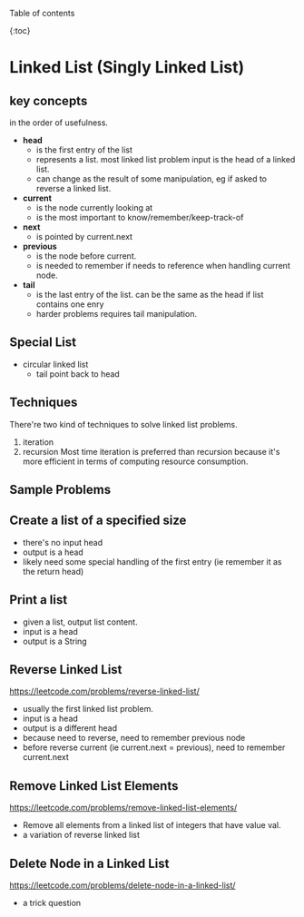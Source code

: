 Table of contents

{:toc}

# Linked List (Singly Linked List)
## key concepts
in the order of usefulness.
* **head**
  * is the first entry of the list
  * represents a list. most linked list problem input is the head of a linked list.  
  * can change as the result of some manipulation, eg if asked to reverse a linked list.         
* **current**
  * is the node currently looking at
  * is the most important to know/remember/keep-track-of
* **next**
  * is pointed by current.next
* **previous**
  * is the node before current.
  * is needed to remember if needs to reference when handling current node. 
* **tail**
  * is the last entry of the list. can be the same as the head if list contains one enry
  * harder problems requires tail manipulation. 

## Special List
* circular linked list
  * tail point back to head
 
## Techniques 
There're two kind of techniques to solve linked list problems. 
1. iteration 
2. recursion
Most time iteration is preferred than recursion because it's more efficient in terms of computing resource consumption.


## Sample Problems
## Create a list of a specified size 
* there's no input head
* output is a head 
* likely need some special handling of the first entry (ie remember it as the return head)

## Print a list 
* given a list, output list content. 
* input is a head
* output is a String

## Reverse Linked List
https://leetcode.com/problems/reverse-linked-list/
* usually the first linked list problem.
* input is a head
* output is a different head
* because need to reverse, need to remember previous node
* before reverse current (ie current.next = previous), need to remember current.next

## Remove Linked List Elements
https://leetcode.com/problems/remove-linked-list-elements/  
* Remove all elements from a linked list of integers that have value val.
* a variation of reverse linked list 

## Delete Node in a Linked List
https://leetcode.com/problems/delete-node-in-a-linked-list/
* a trick question 